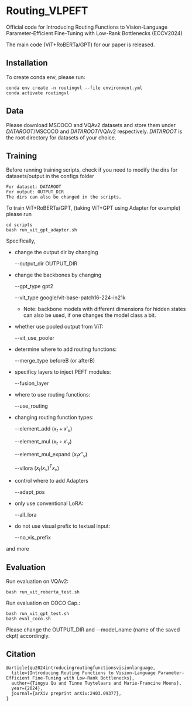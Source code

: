 # Routing_VLPEFT
Official code for Introducing Routing Functions to Vision-Language Parameter-Efficient Fine-Tuning with Low-Rank Bottlenecks (ECCV2024)

The main code (ViT+RoBERTa/GPT) for our paper is released.

## Installation
To create conda env, please run:

    conda env create -n routingvl --file environment.yml
    conda activate routingvl

## Data
Please download MSCOCO and VQAv2 datasets and store them under *DATAROOT*/MSCOCO and *DATAROOT*/VQAv2 respectively. *DATAROOT* is the root directory for datasets of your choice.

## Training
Before running training scripts, check if you need to modify the dirs for datasets/output in the configs folder

    For dataset: DATAROOT
    For output: OUTPUT_DIR
    The dirs can also be changed in the scripts.

To train ViT+RoBERTa/GPT, (taking ViT+GPT using Adapter for example) please run

    cd scripts
    bash run_vit_gpt_adapter.sh

Specifically,
* change the output dir by changing

    --output_dir OUTPUT_DIR

* change the backbones by changing
    
    --gpt_type gpt2

    --vit_type google/vit-base-patch16-224-in21k

    * Note: backbone models with different dimensions for hidden states can also be used, if one changes the model class a bit.

* whether use pooled output from ViT:
    
    --vit_use_pooler

* determine where to add routing functions:
    
    --merge_type beforeB (or afterB)

* specificy layers to inject PEFT modules:

    --fusion_layer

* where to use routing functions:

    --use_routing

* changing routing function types:

    --element_add ($x_t + x'_v$)

    --element_mul ($x_t \circ x'_v$)
    
    --element_mul_expand ($x_t  x''_v$)
    
    --vllora ($x_t (x_v)^T  x_v$)

* control where to add Adapters

    --adapt_pos

* only use conventional LoRA:

    --all_lora

* do not use visual prefix to textual input:

    --no_vis_prefix

and more


## Evaluation
Run evaluation on VQAv2:
    
    bash run_vit_roberta_test.sh

Run evaluation on COCO Cap.:

    bash run_vit_gpt_test.sh
    bash eval_coco.sh

Please change the OUTPUT_DIR and --model_name (name of the saved ckpt) accordingly.


## Citation

    @article{qu2024introducingroutingfunctionsvisionlanguage,
      title={Introducing Routing Functions to Vision-Language Parameter-Efficient Fine-Tuning with Low-Rank Bottlenecks}, 
      author={Tingyu Qu and Tinne Tuytelaars and Marie-Francine Moens},
      year={2024},
      journal={arXiv preprint arXiv:2403.09377},
    }

